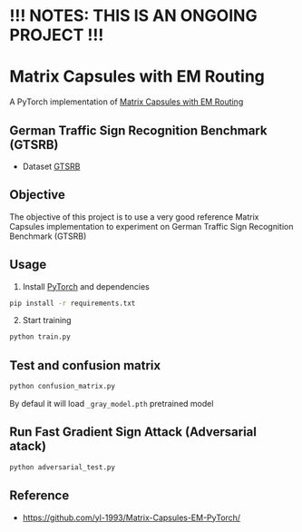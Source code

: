 # !!! NOTES: THIS IS AN ONGOING PROJECT !!! 

# Matrix Capsules with EM Routing
A PyTorch implementation of [Matrix Capsules with EM Routing](http://www.cs.toronto.edu/~hinton/absps/EMcapsules.pdf)

## German Traffic Sign Recognition Benchmark (GTSRB)
- Dataset [GTSRB](http://benchmark.ini.rub.de/?section=gtsrb&subsection=dataset)

## Objective
The objective of this project is to use a very good reference Matrix Capsules implementation to experiment on German Traffic Sign Recognition Benchmark (GTSRB)

## Usage

1. Install [PyTorch](http://pytorch.org/) and dependencies
```bash
pip install -r requirements.txt
```

2. Start training
```bash
python train.py
```

## Test and confusion matrix

```bash
python confusion_matrix.py
```
By defaul it will load `_gray_model.pth` pretrained model

## Run Fast Gradient Sign Attack (Adversarial atack)
```bash
python adversarial_test.py
```

## Reference
- https://github.com/yl-1993/Matrix-Capsules-EM-PyTorch/
